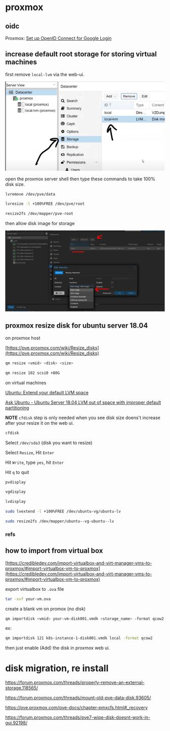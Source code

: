# proxmox

## oidc

Proxmox: [Set up OpenID Connect for Google Login](https://forum.proxmox.com/threads/mobile-web-and-android-app-how-to-log-in-with-google-oauth2-openid.116234/post-563563)

## increase default root storage for storing virtual machines

first remove `local-lvm` via the web-ui.

![./imgs/remove-local-lvm-via-web-ui.png](./imgs/remove-local-lvm-via-web-ui.png)

open the proxmox server shell then type these commands to take 100% disk size.

```bash
lvremove /dev/pve/data
```

```bash
lvresize -l +100%FREE /dev/pve/root
```

```bash
resize2fs /dev/mapper/pve-root
```

then allow disk image for storage

![./imgs/allow-disk-image-for-storage.png](./imgs/allow-disk-image-for-storage.png)

## proxmox resize disk for ubuntu server 18.04

on proxmox host

[https://pve.proxmox.com/wiki/Resize_disks](https://pve.proxmox.com/wiki/Resize_disks)

```bash
qm resize <vmid> <disk> <size>
```

```bash
qm resize 102 scsi0 +80G
```

on virtual machines

[Ubuntu: Extend your default LVM space](https://packetpushers.net/ubuntu-extend-your-default-lvm-space/)

[Ask Ubuntu - Ubuntu Server 18.04 LVM out of space with improper default partitioning](https://askubuntu.com/questions/1106795/ubuntu-server-18-04-lvm-out-of-space-with-improper-default-partitioning)

**NOTE** `cfdisk` step is only needed when you see disk size doens't increase after your resize it on the web ui.

```bash
cfdisk
```

Select `/dev/sda3` (disk you want to resize)

Select `Resize`, Hit `Enter`

Hit `Write`, type `yes`, hit `Enter`

Hit `q` to quit

```bash
pvdisplay
```

```bash
vgdisplay
```

```bash
lvdisplay
```

```bash
sudo lvextend -l +100%FREE /dev/ubuntu-vg/ubuntu-lv
```

```bash
sudo resize2fs /dev/mapper/ubuntu--vg-ubuntu--lv
```

### refs

## how to import from virtual box

[https://credibledev.com/import-virtualbox-and-virt-manager-vms-to-proxmox/#import-virtualbox-vm-to-proxmox](https://credibledev.com/import-virtualbox-and-virt-manager-vms-to-proxmox/#import-virtualbox-vm-to-proxmox)

export virtualbox to `.ova` file

```bash
tar -xvf your-vm.ova
```

create a blank vm on promox (no disk)

```bash
qm importdisk <vmid> your-vm-disk001.vmdk <storage_name> -format qcow2
```

ex:

```bash
qm importdisk 121 k8s-instance-1-disk001.vmdk local -format qcow2
```

then just enable (Add) the disk in proxmox web ui.

# disk migration, re install

https://forum.proxmox.com/threads/properly-remove-an-external-storage.118565/

https://forum.proxmox.com/threads/mount-old-pve-data-disk.93605/

https://pve.proxmox.com/pve-docs/chapter-pmxcfs.html#_recovery

https://forum.proxmox.com/threads/pve7-wipe-disk-doesnt-work-in-gui.92198/
